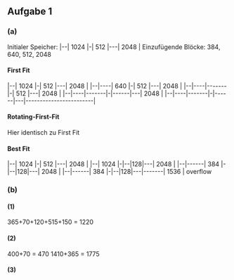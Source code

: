 
## Aufgabe 1

### (a)

Initialer Speicher:
|--|    1024    |-| 512  |---|         2048           |
Einzufügende Blöcke: 384, 640, 512, 2048

#### First Fit

|--|    1024    |-| 512  |---|         2048           |
|--|----|  640  |-| 512  |---|         2048           |
|--|----|-------|-| 512  |---|         2048           |
|--|----|-------|-|------|---|         2048           |
|--|----|-------|-|------|---|------------------------|

#### Rotating-First-Fit

Hier identisch zu First Fit

#### Best Fit

|--|    1024    |-| 512  |---|         2048           |
|--|    1024    |-|--|128|---|         2048           |
|--|------| 384 |-|--|128|---|         2048           |
|--|------| 384 |-|--|128|---|-------|     1536       |
overflow

### (b)

#### (1)
365+70+120+515+150 = 1220

#### (2)
400+70 = 470
1410+365 = 1775

#### (3)

